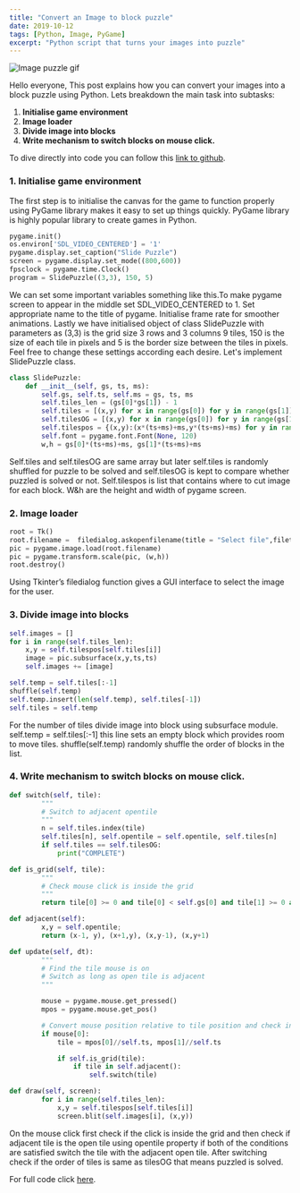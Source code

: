 ```yaml
---
title: "Convert an Image to block puzzle"
date: 2019-10-12
tags: [Python, Image, PyGame]
excerpt: "Python script that turns your images into puzzle"
---
```


<img src="{{ site.url }}{{ site.baseurl }}/images/puzzle/record.gif" alt="Image puzzle gif">

Hello everyone, This post explains how you can convert your images into a block puzzle using Python. Lets breakdown the main task into subtasks:
1. **Initialise game environment**
2. **Image loader**
3. **Divide image into blocks**
4. **Write mechanism to switch blocks on mouse click.**

To dive directly into code you can follow this [link to github](https://github.com/bhanga-manish/Image-Puzzle).


### 1. Initialise game environment

The first step is to initialise the canvas for the game to function properly using PyGame library makes it easy to set up things quickly. PyGame library is highly popular library to create games in Python.

```python
pygame.init()
os.environ['SDL_VIDEO_CENTERED'] = '1'
pygame.display.set_caption("Slide Puzzle")
screen = pygame.display.set_mode((800,600))
fpsclock = pygame.time.Clock()
program = SlidePuzzle((3,3), 150, 5)
```

We can set some important variables something like this.To make pygame screen to appear in the middle set SDL_VIDEO_CENTERED to 1. Set appropriate name to the title of pygame. Initialise frame rate for smoother animations. Lastly we have initialised object of class SlidePuzzle with parameters as (3,3) is the grid size 3 rows and 3 columns 9 tiles, 150 is the size of each tile in pixels and 5 is the border size between the tiles in pixels. Feel free to change these settings according each desire. Let's implement SlidePuzzle class.

```python
class SlidePuzzle:
    def __init__(self, gs, ts, ms):
        self.gs, self.ts, self.ms = gs, ts, ms
        self.tiles_len = (gs[0]*gs[1]) - 1
        self.tiles = [(x,y) for x in range(gs[0]) for y in range(gs[1])]
        self.tilesOG = [(x,y) for x in range(gs[0]) for y in range(gs[1])]    
        self.tilespos = {(x,y):(x*(ts+ms)+ms,y*(ts+ms)+ms) for y in range(gs[1]) for x in range(gs[0])}    
        self.font = pygame.font.Font(None, 120)    
        w,h = gs[0]*(ts+ms)+ms, gs[1]*(ts+ms)+ms
```

Self.tiles and self.tilesOG are same array but later self.tiles is randomly shuffled for puzzle to be solved and self.tilesOG is kept to compare whether puzzled is solved or not. Self.tilespos is list that contains where to cut image for each block. W&h are the height and width of pygame screen.

### 2. Image loader




```python
root = Tk()
root.filename =  filedialog.askopenfilename(title = "Select file",filetypes = (("jpeg files","*.jpg"),("all files","*.*")))
pic = pygame.image.load(root.filename)
pic = pygame.transform.scale(pic, (w,h))
root.destroy()
```

Using Tkinter’s filedialog function gives a GUI interface to select the image for the user.

### 3. Divide image into blocks

```python
self.images = []
for i in range(self.tiles_len):
    x,y = self.tilespos[self.tiles[i]]
    image = pic.subsurface(x,y,ts,ts)
    self.images += [image]

self.temp = self.tiles[:-1]
shuffle(self.temp)
self.temp.insert(len(self.temp), self.tiles[-1])
self.tiles = self.temp
```

For the number of tiles divide image into block using subsurface module. self.temp = self.tiles[:-1] this line sets an empty block which provides room to move tiles. shuffle(self.temp) randomly shuffle the order of blocks in the list.



### 4. Write mechanism to switch blocks on mouse click.

```python
def switch(self, tile):
        """
        # Switch to adjacent opentile
        """
        n = self.tiles.index(tile)
        self.tiles[n], self.opentile = self.opentile, self.tiles[n]
        if self.tiles == self.tilesOG:
            print("COMPLETE")

def is_grid(self, tile):
        """
        # Check mouse click is inside the grid
        """
        return tile[0] >= 0 and tile[0] < self.gs[0] and tile[1] >= 0 and tile[1] < self.gs[1]

def adjacent(self):
        x,y = self.opentile;
        return (x-1, y), (x+1,y), (x,y-1), (x,y+1)

def update(self, dt):
        """
        # Find the tile mouse is on
        # Switch as long as open tile is adjacent
        """

        mouse = pygame.mouse.get_pressed()
        mpos = pygame.mouse.get_pos()

        # Convert mouse position relative to tile position and check in grid
        if mouse[0]:
            tile = mpos[0]//self.ts, mpos[1]//self.ts

            if self.is_grid(tile):
                if tile in self.adjacent():
                    self.switch(tile)

def draw(self, screen):
        for i in range(self.tiles_len):
            x,y = self.tilespos[self.tiles[i]]
            screen.blit(self.images[i], (x,y))            

````

On the mouse click first check if the click is inside the grid and then check if adjacent tile is the open tile using opentile property if both of the conditions are satisfied switch the tile with the adjacent open tile. After switching check if the order of tiles is same as tilesOG that means puzzled is solved.

For full code click [here](https://github.com/bhanga-manish/Image-Puzzle).

